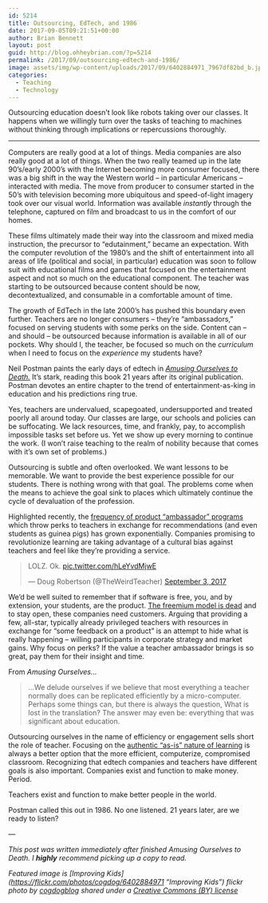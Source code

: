 ```yaml
---
id: 5214
title: Outsourcing, EdTech, and 1986
date: 2017-09-05T09:21:51+00:00
author: Brian Bennett
layout: post
guid: http://blog.ohheybrian.com/?p=5214
permalink: /2017/09/outsourcing-edtech-and-1986/
image: assets/img/wp-content/uploads/2017/09/6402884971_7967df82bd_b.jpg
categories:
  - Teaching
  - Technology
---
```

Outsourcing education doesn&#8217;t look like robots taking over our classes. It happens when we willingly turn over the tasks of teaching to machines without thinking through implications or repercussions thoroughly.

* * *

Computers are really good at a lot of things. Media companies are also really good at a lot of things. When the two really teamed up in the late 90&#8217;s/early 2000&#8217;s with the Internet becoming more consumer focused, there was a big shift in the way the Western world &#8211; in particular Americans &#8211; interacted with media. The move from producer to consumer started in the 50&#8217;s with television becoming more ubiquitous and speed-of-light imagery took over our visual world. Information was available _instantly_ through the telephone, captured on film and broadcast to us in the comfort of our homes.

These films ultimately made their way into the classroom and mixed media instruction, the precursor to &#8220;edutainment,&#8221; became an expectation. With the computer revolution of the 1980&#8217;s and the shift of entertainment into all areas of life (political and social, in particular) education was soon to follow suit with educational films and games that focused on the entertainment aspect and not so much on the educational component. The teacher was starting to be outsourced because content should be now, decontextualized, and consumable in a comfortable amount of time.

The growth of EdTech in the late 2000&#8217;s has pushed this boundary even further. Teachers are no longer consumers &#8211; they&#8217;re &#8220;ambassadors,&#8221; focused on serving students with some perks on the side. Content can &#8211; and should &#8211; be outsourced because information is available in all of our pockets. Why should I, the teacher, be focused so much on the _curriculum_ when I need to focus on the _experience_ my students have?

Neil Postman paints the early days of edtech in [_Amusing Ourselves to Death._](https://en.wikipedia.org/wiki/Amusing_Ourselves_to_Death) It&#8217;s stark, reading this book 21 years after its original publication. Postman devotes an entire chapter to the trend of entertainment-as-king in education and his predictions ring true.

Yes, teachers are undervalued, scapegoated, undersupported and treated poorly all around today. Our classes are large, our schools and policies can be suffocating. We lack resources, time, and frankly, pay, to accomplish impossible tasks set before us. Yet we show up every morning to continue the work. (I won&#8217;t raise teaching to the realm of nobility because that comes with it&#8217;s own set of problems.)

Outsourcing is subtle and often overlooked. We want lessons to be memorable. We want to provide the best experience possible for our students. There is nothing wrong with that goal. The problems come when the means to achieve the goal sink to places which ultimately continue the cycle of devaluation of the profession.

Highlighted recently, the [frequency of product &#8220;ambassador&#8221; programs](https://www.nytimes.com/2017/09/02/technology/silicon-valley-teachers-tech.html) which throw perks to teachers in exchange for recommendations (and even students as guinea pigs) has grown exponentially. Companies promising to revolutionize learning are taking advantage of a cultural bias against teachers and feel like they&#8217;re providing a service.

<blockquote class="twitter-tweet" data-lang="en">
  <p lang="ht" dir="ltr">
    LOLZ. Ok. <a href="https://t.co/hLeYvdMjwE">pic.twitter.com/hLeYvdMjwE</a>
  </p>

  <p>
    &mdash; Doug Robertson (@TheWeirdTeacher) <a href="https://twitter.com/TheWeirdTeacher/status/904484821270880256">September 3, 2017</a>
  </p>
</blockquote>



We&#8217;d be well suited to remember that if software is free, you, and by extension, your students, are the product. [The freemium model is dead](https://blog.ohheybrian.com/2014/10/the-new-education-economy-of-free/) and to stay open, these companies need customers. Arguing that providing a few, all-star, typically already privileged teachers with resources in exchange for &#8220;some feedback on a product&#8221; is an attempt to hide what is really happening &#8211; willing participants in corporate strategy and market gains. Why focus on perks? If the value a teacher ambassador brings is so great, pay them for their insight and time.

From _Amusing Ourselves&#8230;_

> &#8230;We delude ourselves if we believe that most everything a teacher normally does can be replicated efficiently by a micro-computer. Perhaps some things can, but there is always the question, What is lost in the translation? The answer may even be: everything that was significant about education.

Outsourcing ourselves in the name of efficiency or engagement sells short the role of teacher. Focusing on the [authentic &#8220;as-is&#8221; nature of learning](https://blog.ohheybrian.com/2017/08/digital-teaching-and-learning-is-great-until-its-not/) is always a better option that the more efficient, computerize, compromised classroom. Recognizing that edtech companies and teachers have different goals is also important. Companies exist and function to make money. Period.

Teachers exist and function to make better people in the world.

Postman called this out in 1986. No one listened. 21 years later, are we ready to listen?

&#8212;

_This post was written immediately after finished Amusing Ourselves to Death. I **highly** recommend picking up a copy to read._

_Featured image is [Improving Kids](https://flickr.com/photos/cogdog/6402884971 &#8220;Improving Kids&#8221;) flickr photo by [cogdogblog](https://flickr.com/people/cogdog) shared under a [Creative Commons (BY) license](https://creativecommons.org/licenses/by/2.0/)_

